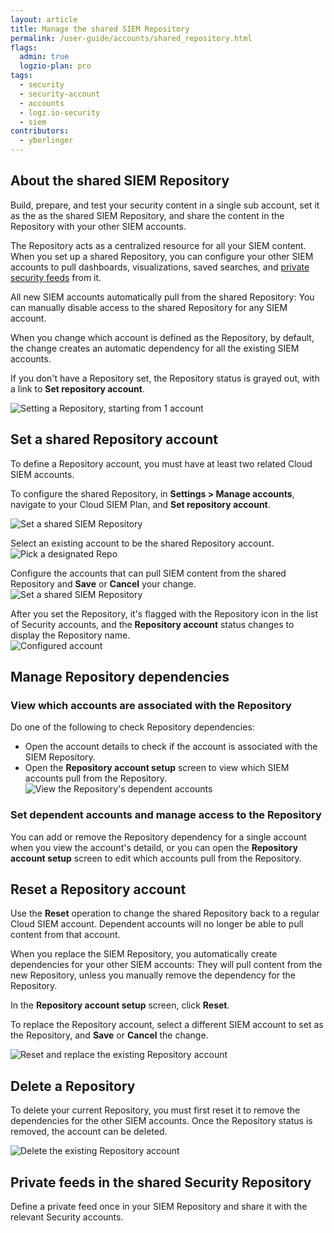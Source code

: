 ```yaml
---
layout: article
title: Manage the shared SIEM Repository
permalink: /user-guide/accounts/shared_repository.html
flags:
  admin: true
  logzio-plan: pro
tags:
  - security
  - security-account
  - accounts
  - logz.io-security
  - siem
contributors:
  - yberlinger
---
```


## About the shared SIEM Repository 

Build, prepare, and test your security content in a single sub account, set it as the  as the shared SIEM Repository, and share the content in the Repository with your other SIEM accounts.

The Repository acts as a centralized resource for all your SIEM content. When you set up a shared Repository, you can configure your other SIEM accounts to pull dashboards, visualizations, saved searches, and [private security feeds](/user-guide/cloud-siem/private-feeds) from it. 

All new SIEM accounts automatically pull from the shared Repository: You can manually disable access to the shared Repository for any SIEM account.

When you change which account is defined as the Repository, by default, the change creates an automatic dependency for all the existing SIEM accounts. 

If you don't have a Repository set, the Repository status is grayed out, with a link to **Set repository account**. 

![Setting a Repository, starting from 1 account](https://dytvr9ot2sszz.cloudfront.net/logz-docs/accounts/repo-setup_start_from_1acct.gif)

<!--WIP placeholder for shared Repository topic WIIFM  -->

## Set a shared Repository account
To define a Repository account, you must have at least two related Cloud SIEM accounts.

To configure the shared Repository, in **Settings > Manage accounts**, navigate to your Cloud SIEM Plan, and **Set repository account**.


![Set a shared SIEM Repository](https://dytvr9ot2sszz.cloudfront.net/logz-docs/accounts/repo_set-account.png)

Select an existing account to be the shared Repository account.
![Pick a designated Repo](https://dytvr9ot2sszz.cloudfront.net/logz-docs/accounts/repo_picklist.gif) 

Configure the accounts that can pull SIEM content from the shared Repository and **Save** or **Cancel** your change. 
![Set a shared SIEM Repository ](https://dytvr9ot2sszz.cloudfront.net/logz-docs/accounts/repo_dependent_accts.png)

After you set the Repository, it's flagged with the Repository icon <!--<i class="li li-repository"></i> -->in the list of Security accounts, and the **Repository account** status changes to display the Repository name.  
![Configured account](https://dytvr9ot2sszz.cloudfront.net/logz-docs/accounts/repo_all_set.png)


## Manage Repository dependencies

### View which accounts are associated with the Repository

Do one of the following to check Repository dependencies: 

- Open the account details to check if the account is associated with the SIEM Repository.
- Open the **Repository account setup** screen to view which SIEM accounts pull from the Repository.
    ![View the Repository's dependent accounts](https://dytvr9ot2sszz.cloudfront.net/logz-docs/accounts/repo_view_dependant_accts.gif)

### Set dependent accounts and manage access to the Repository

You can add or remove the Repository dependency for a single account when you view the account's detaild, or you can   open the **Repository account setup** screen to edit which accounts pull from the Repository.

## Reset a Repository account

Use the **Reset** operation to change the shared Repository back to a regular Cloud SIEM account. Dependent accounts will no longer be able to pull content from that account.

When you replace the SIEM Repository, you automatically create dependencies for your other SIEM accounts: They will pull content from the new Repository, unless you manually remove the dependency for the Repository.

In the **Repository account setup** screen, click **Reset**. 

To replace the Repository account, select a different SIEM account to set as the Repository, and **Save** or **Cancel** the change. 

![Reset and replace the existing Repository account](https://dytvr9ot2sszz.cloudfront.net/logz-docs/accounts/repo_reset.gif)


## Delete a Repository 

To delete your current Repository, you must first reset it to remove the dependencies for the other SIEM accounts. Once the Repository status is removed, the account can be deleted.

![Delete the existing Repository account](https://dytvr9ot2sszz.cloudfront.net/logz-docs/accounts/repo_reset-delete.gif)

## Private feeds in the shared Security Repository

Define a private feed once in your SIEM Repository and share it with the relevant Security accounts.